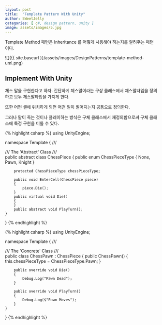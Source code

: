 ```yaml
---
layout: post
title:  "Template Pattern With Unity"
author: SWeetJelly
categories: [ c#, design pattern, unity ]
image: assets/images/5.jpg
---
```


Template Method 패턴은 Inheritance 를 어떻게 사용해야 하는지를 알려주는 패턴이다.

![]({{ site.baseurl }}/assets/images/DesignPatterns/template-method-uml.png)

## Implement With Unity

체스 말을 구현한다고 하자. 간단하게 체스말이라는 구상 클래스에서 체스말타입을 정의하고 모두 체스말타입을 가지게 한다.

또한 어떤 셀에 위치하게 되면 어떤 일이 벌어지는지 공통으로 정의한다.

그러나 말이 죽는 것이나 플레이하는 방식은 구체 클래스에서 재정의함으로써 구체 클래스에 특정 구현을 미룰 수 있다.

{% highlight csharp %}
using UnityEngine;

namespace Template
{
    /// <summary>
    /// The 'Abstract' Class
    /// </summary>
    public abstract class ChessPiece
    {
        public enum ChessPieceType
        {
            None,
            Pawn,
            Knight
        }

        protected ChessPieceType chessPieceType;

        public void EnterCell(ChessPiece piece)
        {
            piece.Die();
        }
        public virtual void Die()
        {
        }
        public abstract void PlayTurn();
    }
}
{% endhighlight %}

{% highlight csharp %}
using UnityEngine;

namespace Template
{
    /// <summary>
    /// The 'Concrete' Class
    /// </summary>
    public class ChessPawn : ChessPiece
    {
        public ChessPawn()
        {
            this.chessPieceType = ChessPieceType.Pawn;
        }

        public override void Die()
        {
            Debug.Log("Pawn Dead");
        }

        public override void PlayTurn()
        {
            Debug.Log($"Pawn Moves");
        }
    }
}
{% endhighlight %}
